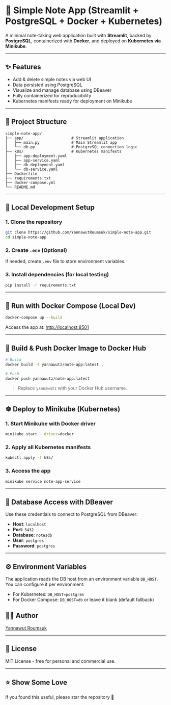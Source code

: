 # 📝 Simple Note App (Streamlit + PostgreSQL + Docker + Kubernetes)

A minimal note-taking web application built with **Streamlit**, backed by **PostgreSQL**, containerized with **Docker**, and deployed on **Kubernetes via Minikube**.

---

## ✨ Features

- Add & delete simple notes via web UI
- Data persisted using PostgreSQL
- Visualize and manage database using DBeaver
- Fully containerized for reproducibility
- Kubernetes manifests ready for deployment on Minikube

---

## 📁 Project Structure

```
simple-note-app/
├── app/                     # Streamlit application
│   ├── main.py              # Main Streamlit app
│   └── db.py                # PostgreSQL connection logic
├── k8s/                     # Kubernetes manifests
│   ├── app-deployment.yaml
│   ├── app-service.yaml
│   ├── db-deployment.yaml
│   └── db-service.yaml
├── Dockerfile
├── requirements.txt
├── docker-compose.yml
└── README.md
```

---

## 🔧 Local Development Setup

### 1. Clone the repository

```bash
git clone https://github.com/YannawutRoumsuk/simple-note-app.git
cd simple-note-app
```

### 2. Create `.env` (Optional)
If needed, create `.env` file to store environment variables.

### 3. Install dependencies (for local testing)

```bash
pip install -r requirements.txt
```

---

## 🐳 Run with Docker Compose (Local Dev)

```bash
docker-compose up --build
```

Access the app at: [http://localhost:8501](http://localhost:8501)

---

## 🐳 Build & Push Docker Image to Docker Hub

```bash
# Build
docker build -t yannawutz/note-app:latest .

# Push
docker push yannawutz/note-app:latest
```

> Replace `yannawutz` with your Docker Hub username.

---

## ☸️ Deploy to Minikube (Kubernetes)

### 1. Start Minikube with Docker driver

```bash
minikube start --driver=docker
```

### 2. Apply all Kubernetes manifests

```bash
kubectl apply -f k8s/
```

### 3. Access the app

```bash
minikube service note-app-service
```

---

## 🧠 Database Access with DBeaver

Use these credentials to connect to PostgreSQL from DBeaver:

- **Host**: `localhost`
- **Port**: `5432`
- **Database**: `notesdb`
- **User**: `postgres`
- **Password**: `postgres`

---

## ⚙️ Environment Variables

The application reads the DB host from an environment variable `DB_HOST`. You can configure it per environment:

- For Kubernetes: `DB_HOST=postgres`
- For Docker Compose: `DB_HOST=db` or leave it blank (default fallback)


## 👨‍💻 Author

[Yannawut Roumsuk](https://github.com/YannawutRoumsuk)

---

## 📜 License

MIT License - free for personal and commercial use.

---

## ⭐️ Show Some Love

If you found this useful, please star the repository 🙌